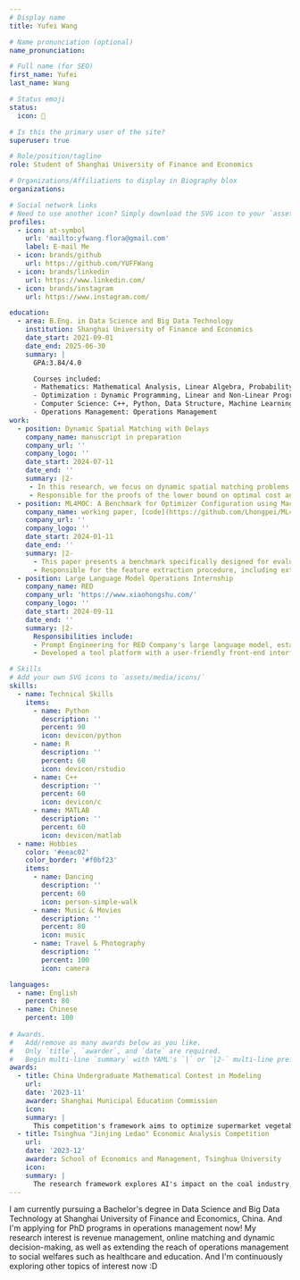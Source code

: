 ```yaml
---
# Display name
title: Yufei Wang

# Name pronunciation (optional)
name_pronunciation:

# Full name (for SEO)
first_name: Yufei
last_name: Wang

# Status emoji
status:
  icon: 🍰

# Is this the primary user of the site?
superuser: true

# Role/position/tagline
role: Student of Shanghai University of Finance and Economics

# Organizations/Affiliations to display in Biography blox
organizations:

# Social network links
# Need to use another icon? Simply download the SVG icon to your `assets/media/icons/` folder.
profiles:
  - icon: at-symbol
    url: 'mailto:yfwang.flora@gmail.com'
    label: E-mail Me
  - icon: brands/github
    url: https://github.com/YUFFWang
  - icon: brands/linkedin
    url: https://www.linkedin.com/
  - icon: brands/instagram
    url: https://www.instagram.com/

education:
  - area: B.Eng. in Data Science and Big Data Technology
    institution: Shanghai University of Finance and Economics
    date_start: 2021-09-01
    date_end: 2025-06-30
    summary: |
      GPA:3.84/4.0

      Courses included:
      - Mathematics: Mathematical Analysis, Linear Algebra, Probability Theory, Mathematical Statistics, High Dimensional Data Analysis, Stochastic Processes
      - Optimization : Dynamic Programming, Linear and Non-Linear Programming, Advanced Operations Research (Convex Optimization), Game Theory
      - Computer Science: C++, Python, Data Structure, Machine Learning, Deep Learning, Algorithm Design and Analysis, Discrete Mathematics
      - Operations Management: Operations Management
work:
  - position: Dynamic Spatial Matching with Delays
    company_name: manuscript in preparation
    company_url: ''
    company_logo: ''
    date_start: 2024-07-11
    date_end: ''
    summary: |2-
     - In this research, we focus on dynamic spatial matching problems where requests arrive stochastically, such as in car-pooling platforms. The key issue explored is the trade-off between delaying matching decisions to increase market thickness and the associated increase in user waiting times. We propose four matching policies—Greedy, Radius, Batching, and Partition—which offer constant competitive ratios in comparison to the optimal offline solution. Our work provides insights into designing efficient matching policies that balance user satisfaction with market efficiency.
     - Responsible for the proofs of the lower bound on optimal cost and upper bounds on matching policies and competitive analysis. Conduct numerical experiments on synthetic and real datasets for the proposed algorithms.
  - position: ML4MOC: A Benchmark for Optimizer Configuration using Machine Learning
    company_name: working paper, [code](https://github.com/Lhongpei/ML4MOC)
    company_url: ''
    company_logo: ''
    date_start: 2024-01-11
    date_end: ''
    summary: |2-
      - This paper presents a benchmark specifically designed for evaluating machine learning-based approaches to automatic configuration of MIP optimizers. Addressing limitations of existing methods, we provide diverse datasets and a dynamic feature set to enhance model predictive power. This benchmark aims to promote research and improve MIP solver performance for real-world applications.
      - Responsible for the feature extraction procedure, including extraction and processing of static features from the original MILP problems and dynamic features from the COPT solving logs. Undertake part of the machine learning training tasks using Random Forest and Bayes optimization.      
  - position: Large Language Model Operations Internship
    company_name: RED
    company_url: 'https://www.xiaohongshu.com/'
    company_logo: ''
    date_start: 2024-09-11
    date_end: ''
    summary: |2-
      Responsibilities include:
      - Prompt Engineering for RED Company's large language model, establishing a multi-round critique mechanism to address challenges in self-awareness, casual chat, and creative scenarios during online multi-round conversations. Enhanced the model's capabilities while managing daily maintenance tasks, including extracting and annotating dialogue data, identifying anomalies, and resolving issues.
      - Developed a tool platform with a user-friendly front-end interface, enabling automated data processing and online data management to streamline workflow and improve data processing efficiency.

# Skills
# Add your own SVG icons to `assets/media/icons/`
skills:
  - name: Technical Skills
    items:
      - name: Python
        description: ''
        percent: 90
        icon: devicon/python
      - name: R
        description: ''
        percent: 60
        icon: devicon/rstudio
      - name: C++
        description: ''
        percent: 60
        icon: devicon/c
      - name: MATLAB
        description: ''
        percent: 60
        icon: devicon/matlab
  - name: Hobbies
    color: '#eeac02'
    color_border: '#f0bf23'
    items:
      - name: Dancing
        description: ''
        percent: 60
        icon: person-simple-walk
      - name: Music & Movies
        description: ''
        percent: 80
        icon: music
      - name: Travel & Photography
        description: ''
        percent: 100
        icon: camera

languages:
  - name: English
    percent: 80
  - name: Chinese
    percent: 100
    
# Awards.
#   Add/remove as many awards below as you like.
#   Only `title`, `awarder`, and `date` are required.
#   Begin multi-line `summary` with YAML's `|` or `|2-` multi-line prefix and indent 2 spaces below.
awards:
  - title: China Undergraduate Mathematical Contest in Modeling
    url: 
    date: '2023-11'
    awarder: Shanghai Municipal Education Commission
    icon: 
    summary: |
      This competition's framework aims to optimize supermarket vegetable pricing, ordering, and assortment decisions. To address this, a multi-stage model is used, combining time series and correlation analysis with mixed-integer programming and MNL choice models. We begin by identifying product interdependencies, then simulate risk-cost benefits for ordering strategies using clustering and historical data, and finally integrate optimization techniques to maximize profitability through product selection.
  - title: Tsinghua "Jinjing Ledao" Economic Analysis Competition
    url: 
    date: '2023-12'
    awarder: School of Economics and Management, Tsinghua University
    icon: 
    summary: |
      The research framework explores AI's impact on the coal industry, focusing on supply, extraction, and utilization segments. It involves modeling and empirical analysis of these segments, a case study of the 'Huawei + Guoneng Shendong' partnership, and an assessment of policy effects on smart mining using a DID model. Industry-level impacts are evaluated with a multiple nonlinear regression model that incorporates LMDI decomposition and mediator variables to examine AI's influence on mortality rates, efficiency, and energy consumption.
---
```


I am currently pursuing a Bachelor's degree in Data Science and Big Data Technology at Shanghai University of Finance and Economics, China. And I'm applying for PhD programs in operations management now! My research interest is revenue management, online matching and dynamic decision-making, as well as extending the reach of operations management to social welfares such as healthcare and education. And I'm continuously exploring other topics of interest now :D
